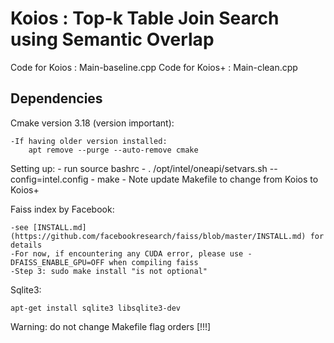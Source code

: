 # Koios : Top-k Table Join Search using Semantic Overlap
 
 Code for Koios  : Main-baseline.cpp
 Code for Koios+ : Main-clean.cpp 

## Dependencies

Cmake version 3.18 (version important):

	-If having older version installed:
		apt remove --purge --auto-remove cmake

Setting up:
	- run source bashrc
	- . /opt/intel/oneapi/setvars.sh --config=intel.config
	- make 
	- Note update Makefile to change from Koios to Koios+

Faiss index by Facebook:

	-see [INSTALL.md](https://github.com/facebookresearch/faiss/blob/master/INSTALL.md) for details
	-For now, if encountering any CUDA error, please use -DFAISS_ENABLE_GPU=OFF when compiling faiss
	-Step 3: sudo make install "is not optional"

Sqlite3:

	apt-get install sqlite3 libsqlite3-dev

Warning: do not change Makefile flag orders [!!!]